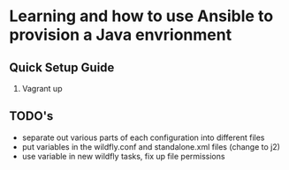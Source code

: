 # Learning and how to use Ansible to provision a Java envrionment

## Quick Setup Guide
1) Vagrant up

## TODO's

- separate out various parts of each configuration into different files
- put variables in the wildfly.conf and standalone.xml files (change to j2) 
- use variable in new wildfly tasks, fix up file permissions 


